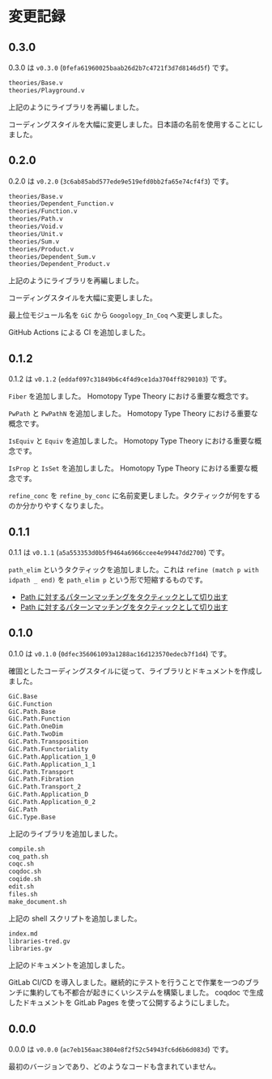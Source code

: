 # 変更記録

## 0.3.0

0.3.0 は `v0.3.0` (`0fefa61960025baab26d2b7c4721f3d7d8146d5f`) です。

```txt
theories/Base.v
theories/Playground.v
```

上記のようにライブラリを再編しました。

コーディングスタイルを大幅に変更しました。日本語の名前を使用することにしました。

## 0.2.0

0.2.0 は `v0.2.0` (`3c6ab85abd577ede9e519efd0bb2fa65e74cf4f3`) です。

```txt
theories/Base.v
theories/Dependent_Function.v
theories/Function.v
theories/Path.v
theories/Void.v
theories/Unit.v
theories/Sum.v
theories/Product.v
theories/Dependent_Sum.v
theories/Dependent_Product.v
```

上記のようにライブラリを再編しました。

コーディングスタイルを大幅に変更しました。

最上位モジュール名を `GiC` から `Googology_In_Coq` へ変更しました。

GitHub Actions による CI を追加しました。

## 0.1.2

0.1.2 は `v0.1.2` (`eddaf097c31849b6c4f4d9ce1da3704ff8290103`) です。

`Fiber` を追加しました。 Homotopy Type Theory における重要な概念です。

`PwPath` と `PwPathN` を追加しました。 Homotopy Type Theory における重要な概念です。

`IsEquiv` と `Equiv` を追加しました。 Homotopy Type Theory における重要な概念です。

`IsProp` と `IsSet` を追加しました。 Homotopy Type Theory における重要な概念です。

`refine_conc` を `refine_by_conc` に名前変更しました。タクティックが何をするのか分かりやすくなりました。

## 0.1.1

0.1.1 は `v0.1.1` (`a5a553353d0b5f9464a6966ccee4e99447dd2700`) です。

`path_elim` というタクティックを追加しました。これは `refine (match p with idpath _ end)` を `path_elim p` という形で短縮するものです。

* [Path に対するパターンマッチングをタクティックとして切り出す][issue-2]
* [Path に対するパターンマッチングをタクティックとして切り出す][request-6]

[issue-2]: https://gitlab.com/Hexirp/googology-in-coq/-/issues/2
[request-6]: https://gitlab.com/Hexirp/googology-in-coq/-/merge_requests/6

## 0.1.0

0.1.0 は `v0.1.0` (`0dfec356061093a1288ac16d123570edecb7f1d4`) です。

確固としたコーディングスタイルに従って、ライブラリとドキュメントを作成しました。

```txt
GiC.Base
GiC.Function
GiC.Path.Base
GiC.Path.Function
GiC.Path.OneDim
GiC.Path.TwoDim
GiC.Path.Transposition
GiC.Path.Functoriality
GiC.Path.Application_1_0
GiC.Path.Application_1_1
GiC.Path.Transport
GiC.Path.Fibration
GiC.Path.Transport_2
GiC.Path.Application_D
GiC.Path.Application_0_2
GiC.Path
GiC.Type.Base
```

上記のライブラリを追加しました。

```txt
compile.sh
coq_path.sh
coqc.sh
coqdoc.sh
coqide.sh
edit.sh
files.sh
make_document.sh
```

上記の shell スクリプトを追加しました。

```txt
index.md
libraries-tred.gv
libraries.gv
```

上記のドキュメントを追加しました。

GitLab CI/CD を導入しました。継続的にテストを行うことで作業を一つのブランチに集約しても不都合が起きにくいシステムを構築しました。 coqdoc で生成したドキュメントを GitLab Pages を使って公開するようにしました。

## 0.0.0

0.0.0 は `v0.0.0` (`ac7eb156aac3804e8f2f52c54943fc6d6b6d083d`) です。

最初のバージョンであり、どのようなコードも含まれていません。
